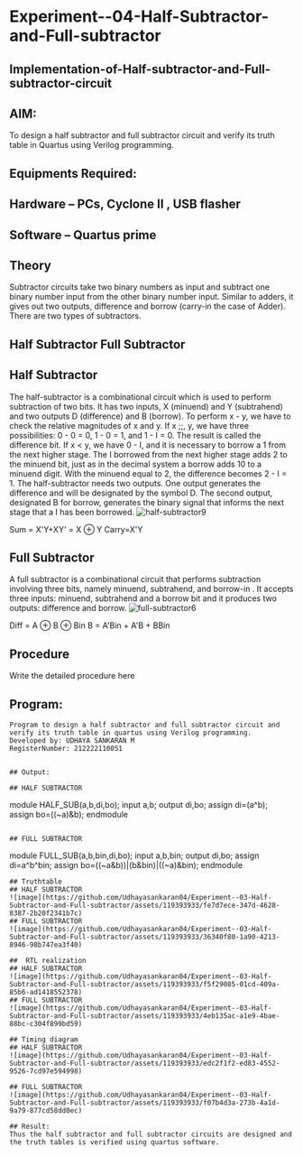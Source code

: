 # Experiment--04-Half-Subtractor-and-Full-subtractor
## Implementation-of-Half-subtractor-and-Full-subtractor-circuit
## AIM:
To design a half subtractor and full subtractor circuit and verify its truth table in Quartus using Verilog programming.

## Equipments Required:
## Hardware – PCs, Cyclone II , USB flasher
## Software – Quartus prime
## Theory
Subtractor circuits take two binary numbers as input and subtract one binary number input from the other binary number input. Similar to adders, it gives out two outputs, difference and borrow (carry-in the case of Adder). There are two types of subtractors.

## Half Subtractor Full Subtractor
## Half Subtractor
The half-subtractor is a combinational circuit which is used to perform subtraction of two bits. It has two inputs, X (minuend) and Y (subtrahend) and two outputs D (difference) and B (borrow). To perform x - y, we have to check the relative magnitudes of x and y. If x ;;, y, we have three possibilities: 0 - 0 = 0, 1 - 0 = 1, and 1 - I = 0. The result is called the difference bit. If x < y, we have 0 - I, and it is necessary to borrow a 1 from the next higher stage. The I borrowed from the next higher stage adds 2 to the minuend bit, just as in the decimal system a borrow adds 10 to a minuend digit. With the minuend equal to 2, the difference becomes 2 - I = 1. The half-subtractor needs two outputs. One output generates the difference and will be designated by the symbol D. The second output, designated B for borrow, generates the binary signal that informs the next stage that a I has been borrowed.
![half-subtractor9](https://user-images.githubusercontent.com/36288975/166112538-58c3bc7c-ee5d-4e6a-ac8d-8e8328efe27a.png)


Sum = X'Y+XY' = X ⊕ Y
Carry=X'Y

## Full Subtractor
A full subtractor is a combinational circuit that performs subtraction involving three bits, namely minuend, subtrahend, and borrow-in . It accepts three inputs: minuend, subtrahend and a borrow bit and it produces two outputs: difference and borrow. 
![full-subtractor6](https://user-images.githubusercontent.com/36288975/166112541-24c68359-3de8-4674-ae22-8272ffc385ed.png)


Diff = A ⊕ B ⊕ Bin B = A'Bin + A'B + BBin

## Procedure



Write the detailed procedure here 


## Program:
```
Program to design a half subtractor and full subtractor circuit and verify its truth table in quartus using Verilog programming.
Developed by: UDHAYA SANKARAN M 
RegisterNumber: 212222110051


## Output:

## HALF SUBTRACTOR
```
module HALF_SUB(a,b,di,bo);
input a,b;
output di,bo;
assign di=(a^b);
assign bo=((~a)&b);
endmodule 
```

## FULL SUBTRACTOR
```
module FULL_SUB(a,b,bin,di,bo);
input a,b,bin;
output di,bo;
assign di=a^b^bin;
assign bo=((~a&b))|(b&bin)|((~a)&bin);
endmodule
```
## Truthtable
## HALF SUBTRACTOR
![image](https://github.com/Udhayasankaran04/Experiment--03-Half-Subtractor-and-Full-subtractor/assets/119393933/fe7d7ece-347d-4628-8387-2b20f2341b7c)
## FULL SUBTRACTOR
![image](https://github.com/Udhayasankaran04/Experiment--03-Half-Subtractor-and-Full-subtractor/assets/119393933/36340f80-1a90-4213-8946-98b747ea3f40)

##  RTL realization
## HALF SUBTRACTOR
![image](https://github.com/Udhayasankaran04/Experiment--03-Half-Subtractor-and-Full-subtractor/assets/119393933/f5f29085-01cd-409a-85b6-ad1418552378)
## FULL SUBTRACTOR
![image](https://github.com/Udhayasankaran04/Experiment--03-Half-Subtractor-and-Full-subtractor/assets/119393933/4eb135ac-a1e9-4bae-88bc-c304f899bd59)

## Timing diagram 
## HALF SUBTRACTOR
![image](https://github.com/Udhayasankaran04/Experiment--03-Half-Subtractor-and-Full-subtractor/assets/119393933/edc2f1f2-ed83-4552-9526-7cd97e594998)

## FULL SUBTRACTOR
![image](https://github.com/Udhayasankaran04/Experiment--03-Half-Subtractor-and-Full-subtractor/assets/119393933/f07b4d3a-273b-4a1d-9a79-877cd58dd0ec)

## Result:
Thus the half subtractor and full subtractor circuits are designed and the truth tables is verified using quartus software.
